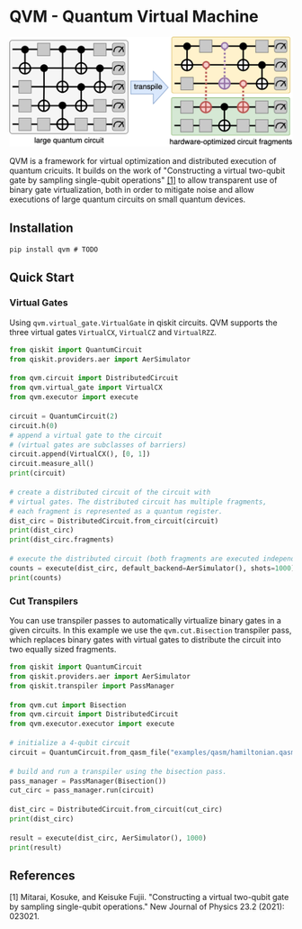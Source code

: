 # QVM - Quantum Virtual Machine

![QVM](./docs/intro.png)

QVM is a framework for virtual optimization and distributed execution of quantum cricuits. It builds on the work of 
"Constructing a virtual two-qubit gate by sampling single-qubit operations" [[1]](#1) to allow transparent use of
binary gate virtualization, both in order to mitigate noise and allow executions of large quantum circuits on small quantum devices.

## Installation
```shell
pip install qvm # TODO
```

## Quick Start

### Virtual Gates

Using `qvm.virtual_gate.VirtualGate` in qiskit circuits.
QVM supports the three virtual gates `VirtualCX`, `VirtualCZ` and `VirtualRZZ`.

```python
from qiskit import QuantumCircuit
from qiskit.providers.aer import AerSimulator

from qvm.circuit import DistributedCircuit
from qvm.virtual_gate import VirtualCX
from qvm.executor import execute

circuit = QuantumCircuit(2)
circuit.h(0)
# append a virtual gate to the circuit
# (virtual gates are subclasses of barriers)
circuit.append(VirtualCX(), [0, 1])
circuit.measure_all()
print(circuit)

# create a distributed circuit of the circuit with
# virtual gates. The distributed circuit has multiple fragments,
# each fragment is represented as a quantum register.
dist_circ = DistributedCircuit.from_circuit(circuit)
print(dist_circ)
print(dist_circ.fragments)

# execute the distributed circuit (both fragments are executed independently)
counts = execute(dist_circ, default_backend=AerSimulator(), shots=1000)
print(counts)
```

### Cut Transpilers


You can use transpiler passes to automatically virtualize binary gates in a given circuits.
In this example we use the `qvm.cut.Bisection` transpiler pass,
which replaces binary gates with virtual gates to distribute 
the circuit into two equally sized fragments.

```python
from qiskit import QuantumCircuit
from qiskit.providers.aer import AerSimulator
from qiskit.transpiler import PassManager

from qvm.cut import Bisection
from qvm.circuit import DistributedCircuit
from qvm.executor.executor import execute

# initialize a 4-qubit circuit
circuit = QuantumCircuit.from_qasm_file("examples/qasm/hamiltonian.qasm")

# build and run a transpiler using the bisection pass.
pass_manager = PassManager(Bisection())
cut_circ = pass_manager.run(circuit)

dist_circ = DistributedCircuit.from_circuit(cut_circ)
print(dist_circ)

result = execute(dist_circ, AerSimulator(), 1000)
print(result)
```


## References

<a id="1">[1]</a> 
Mitarai, Kosuke, and Keisuke Fujii. "Constructing a virtual two-qubit gate by sampling single-qubit operations." New Journal of Physics 23.2 (2021): 023021.

